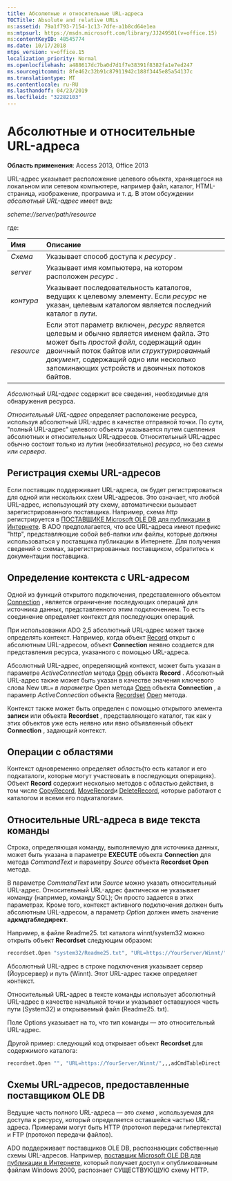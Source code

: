 ```yaml
---
title: Абсолютные и относительные URL-адреса
TOCTitle: Absolute and relative URLs
ms:assetid: 79a1f793-7154-1c13-7dfe-a1b8cd64e1ea
ms:mtpsurl: https://msdn.microsoft.com/library/JJ249501(v=office.15)
ms:contentKeyID: 48545774
ms.date: 10/17/2018
mtps_version: v=office.15
localization_priority: Normal
ms.openlocfilehash: a488617dc7ba0d7d1f7e38391f8382fa1e7ed247
ms.sourcegitcommit: 8fe462c32b91c87911942c188f3445e85a54137c
ms.translationtype: MT
ms.contentlocale: ru-RU
ms.lasthandoff: 04/23/2019
ms.locfileid: "32282103"
---
```

# <a name="absolute-and-relative-urls"></a>Абсолютные и относительные URL-адреса

**Область применения**: Access 2013, Office 2013    

URL-адрес указывает расположение целевого объекта, хранящегося на локальном или сетевом компьютере, например файл, каталог, HTML-страница, изображение, программа и т. д. В этом обсуждении *абсолютный URL-адрес* имеет вид:

*scheme://server/path/resource*

где:

|Имя |Описание|
|:----|:----------|
|*Схема*|Указывает способ доступа к *ресурсу* .|
|*server*|Указывает имя компьютера, на котором расположен *ресурс* .|
|*контура*|Указывает последовательность каталогов, ведущих к целевому элементу. Если *ресурс* не указан, целевым каталогом является последний каталог в *пути*.|
|*resource*|Если этот параметр включен, *ресурс* является целевым и обычно является именем файла. Это может быть *простой файл*, содержащий один двоичный поток байтов или *структурированный документ*, содержащий одно или несколько запоминающих устройств и двоичных потоков байтов.|

*Абсолютный URL-адрес* содержит все сведения, необходимые для обнаружения ресурса.

*Относительный URL-адрес* определяет расположение ресурса, используя абсолютный URL-адрес в качестве отправной точки. По сути, "полный URL-адрес" целевого объекта указывается путем сцепления абсолютных и относительных URL-адресов. Относительный URL-адрес обычно состоит только из *пути*и (необязательно) *ресурса*, но без *схемы* или *сервера*.

## <a name="url-scheme-registration"></a>Регистрация схемы URL-адресов

Если поставщик поддерживает URL-адреса, он будет регистрироваться для одной или нескольких схем URL-адресов. Это означает, что любой URL-адрес, использующий эту схему, автоматически вызывает зарегистрированного поставщика. Например, схема *http* регистрируется в [ПОСТАВЩИКЕ Microsoft OLE DB для публикации в Интернете](microsoft-ole-db-provider-for-internet-publishing.md). В ADO предполагается, что все URL-адреса имеют префикс "http", представляющие собой веб-папки или файлы, которые должны использоваться у поставщика публикации в Интернете. Для получения сведений о схемах, зарегистрированных поставщиком, обратитесь к документации поставщика.

## <a name="defining-context-with-a-url"></a>Определение контекста с URL-адресом

Одной из функций открытого подключения, представленного объектом [Connection](connection-object-ado.md) , является ограничение последующих операций для источника данных, представленного этим подключением. То есть соединение определяет контекст для последующих операций.

При использовании ADO 2,5 абсолютный URL-адрес может также определять контекст. Например, когда объект [Record](record-object-ado.md) открыт с абсолютным URL-адресом, объект **Connection** неявно создается для представления ресурса, указанного с помощью URL-адреса.

Абсолютный URL-адрес, определяющий контекст, может быть указан в параметре *ActiveConnection* метода [Open](open-method-ado-record.md) объекта **Record** . Абсолютный URL-адрес также может быть указан в качестве значения ключевого слова New `URL=` *в параметре* Open метода [Open](open-method-ado-connection.md) объекта **Connection** , а параметр *ActiveConnection* объекта [Recordset](recordset-object-ado.md) [Open](open-method-ado-recordset.md) метода.

Контекст также может быть определен с помощью открытого элемента **записи** или объекта **Recordset** , представляющего каталог, так как у этих объектов уже есть неявно или явно объявленный объект **Connection** , задающий контекст.

## <a name="scoped-operations"></a>Операции с областями

Контекст одновременно определяет *область*(то есть каталог и его подкаталоги, которые могут участвовать в последующих операциях). Объект **Record** содержит несколько методов с областью действия, в том числе [CopyRecord](copyrecord-method-ado.md), [MoveRecord](moverecord-method-ado.md)и [DeleteRecord](deleterecord-method-ado.md), которые работают с каталогом и всеми его подкаталогами.

## <a name="relative-urls-as-command-text"></a>Относительные URL-адреса в виде текста команды

Строка, определяющая команду, выполняемую для источника данных, может быть указана в параметре **EXECUTE** объекта **Connection** для метода *CommandText* и параметру *Source* объекта **Recordset** **Open** метода.

В параметре *CommandText* или *Source* можно указать относительный URL-адрес. Относительный URL-адрес фактически не указывает команду (например, команду SQL); Он просто задается в этих параметрах. Кроме того, контекст активного подключения должен быть абсолютным URL-адресом, а параметр *Option* должен иметь значение **адкмдтабледирект**.

Например, в файле Readme25. txt каталога winnt/system32 можно открыть объект **Recordset** следующим образом:

```vb
recordset.Open "system32/Readme25.txt", "URL=https://YourServer/Winnt/",,,adCmdTableDirect 
```

Абсолютный URL-адрес в строке подключения указывает сервер (Йоурсервер) и путь (Winnt). Этот URL-адрес также определяет контекст.

Относительный URL-адрес в тексте команды использует абсолютный URL-адрес в качестве начальной точки и указывает оставшуюся часть пути (System32) и открываемый файл (Readme25. txt).

Поле Options указывает на то, что тип команды — это относительный URL-адрес.

Другой пример: следующий код открывает объект **Recordset** для содержимого каталога:

```vb
recordset.Open "", "URL=https://YourServer/Winnt/",,,adCmdTableDirect 
```

## <a name="ole-db-provider-supplied-url-schemes"></a>Схемы URL-адресов, предоставленные поставщиком OLE DB

Ведущие часть полного URL-адреса — это *схема* , используемая для доступа к ресурсу, который определяется оставшейся частью URL-адреса. Примерами могут быть HTTP (протокол передачи гипертекста) и FTP (протокол передачи файлов).

ADO поддерживает поставщиков OLE DB, распознающих собственные схемы URL-адресов. Например, [поставщик Microsoft OLE DB для публикации в Интернете](microsoft-ole-db-provider-for-internet-publishing.md), который получает доступ к опубликованным файлам Windows 2000, распознает СУЩЕСТВУЮЩУЮ схему HTTP.

